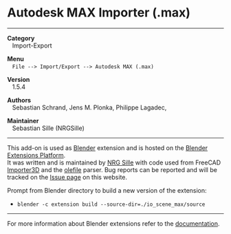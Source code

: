 # Autodesk MAX Importer (.max)


---  


**Category**  
&nbsp;&nbsp; Import-Export  

**Menu**  
&nbsp;&nbsp; `File --> Import/Export --> Autodesk MAX (.max)`  

**Version**  
&nbsp;&nbsp; 1.5.4  

**Authors**  
&nbsp;&nbsp; Sebastian Schrand, Jens M. Plonka, Philippe Lagadec,  

**Maintainer**  
&nbsp;&nbsp; Sebastian Sille (NRGSille)  

---  

This add-on is used as [Blender](https://www.blender.org) extension and is hosted on the [Blender Extensions Platform](https://extensions.blender.org/add-ons/io-scene-max).  
It was written and is maintained by [NRG Sille](https://github.com/nrgsille76) with code used from FreeCAD [Importer3D](https://github.com/jmplonka/Importer3D) and the [olefile](https://github.com/decalage2/olefile) parser. 
Bug reports can be reported and will be tracked on the [Issue page](https://github.com/nrgsille76/io_scene_max/issues) on this website. 
<br>


Prompt from Blender directory to build a new version of the extension:
* `blender -c extension build --source-dir=./io_scene_max/source`

---

For more information about Blender extensions refer to the [documentation](https://extensions.blender.org/about).
